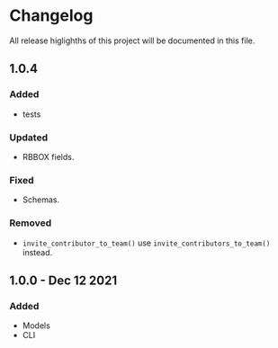 # Changelog 
All release higlighths of this project will be documented in this file.
## 1.0.4
### Added
- tests
### Updated
- RBBOX fields.
### Fixed
- Schemas.
### Removed
- `invite_contributor_to_team()` use `invite_contributors_to_team()` instead.
###
## 1.0.0 - Dec 12 2021
### Added
- Models
- CLI 
###
